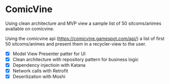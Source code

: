 # ComicVine
Using clean architecture and MVP view a sample list of 50 sitcoms/animes available on comicvine.

Using the comicvine api (https://comicvine.gamespot.com/api/) a list of first 50 sitcoms/animes and present them in a recycler-view to the user.


- [x] Model View Presenter patter for UI
- [x] Clean architecture with repository pattern for business logic
- [x] Dependency injectioin with Katana
- [x] Network calls with Retrofit
- [x] Deserilization with Moshi
